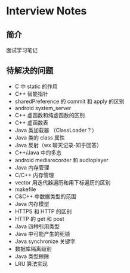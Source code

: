 # Interview Notes
## 简介
面试学习笔记

## 待解决的问题
* C 中 static 的作用
* C++ 智能指针
* sharedPreference 的 commit 和 apply 的区别
* android system_server
* C++ 虚函数和纯虚函数的区别
* C++ 虚函数表
* Java 类加载器 （ClassLoader？）
* Java 类的 class 属性
* Java 反射（wx 聊天记录-知乎回答）
* C++/Java 中的多态
* android mediarecorder 和 audioplayer
* Java 内存管理
* C/C++ 内存管理
* vector 用迭代器遍历和用下标遍历的区别
* makefile
* C&C++ 中数据类型的范围
* Java 内存模型
* HTTPS 和 HTTP 的区别
* HTTP 的 get 和 post
* Java 四种引用类型
* Java 中可能产生的死锁
* Java synchronize 关键字
* 数据库隔离级别
* Java 类型擦除
* LRU 算法实现